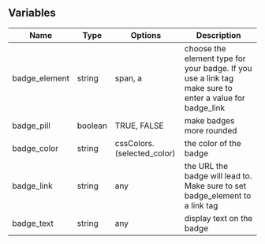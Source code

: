 ## Variables
| Name          | Type    | Options                     | Description                                                                                             |
| ------------- | ------- | --------------------------- | ------------------------------------------------------------------------------------------------------- |
| badge_element | string  | span, a                     | choose the element type for your badge. If you use a link tag make sure to enter a value for badge_link |
| badge_pill    | boolean | TRUE, FALSE                 | make badges more rounded                                                                                |
| badge_color   | string  | cssColors.(selected_color) | the color of the badge                                                                                  |
| badge_link    | string  | any                         | the URL the badge will lead to. Make sure to set badge_element to a link tag                            |
| badge_text    | string  | any                         | display text on the badge                                                                               |

